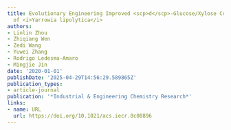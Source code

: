 ```yaml
---
title: Evolutionary Engineering Improved <scp>d</scp>-Glucose/Xylose Cofermentation
  of <i>Yarrowia lipolytica</i>
authors:
- Linlin Zhou
- Zhiqiang Wen
- Zedi Wang
- Yuwei Zhang
- Rodrigo Ledesma‐Amaro
- Mingjie Jin
date: '2020-01-01'
publishDate: '2025-04-29T14:56:29.589865Z'
publication_types:
- article-journal
publication: '*Industrial & Engineering Chemistry Research*'
links:
- name: URL
  url: https://doi.org/10.1021/acs.iecr.0c00896
---
```

